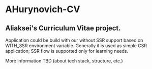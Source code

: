 # AHurynovich-CV
## Aliaksei's Curriculum Vitae project.
Application could be build with our without SSR support based on WITH_SSR environment variable.
Generally it is used as simple CSR application; SSR flow is supported only for learning needs.

More information TBD (about tech stack, structure, etc.)

